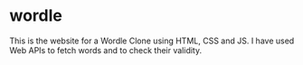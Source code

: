 # wordle
This is the website for a Wordle Clone using HTML, CSS and JS. I have used Web APIs to fetch words and to check their validity.
